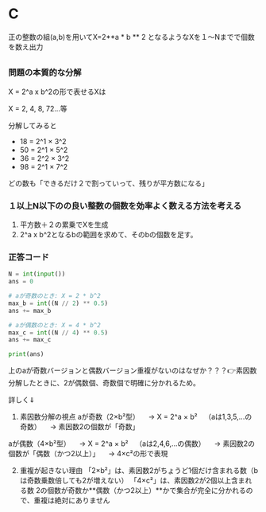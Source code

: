 # C
正の整数の組(a,b)を用いてX=2**a * b ** 2
となるようなXを１～Nまでで個数を数え出力


## 
### 問題の本質的な分解
X = 2^a x b^2の形で表せるXは

X = 2, 4, 8, 72...等

分解してみると

- 18 = 2^1 × 3^2
- 50 = 2^1 × 5^2
- 36 = 2^2 × 3^2
- 98 = 2^1 × 7^2

どの数も「できるだけ２で割っていって、残りが平方数になる」

### １以上N以下のの良い整数の個数を効率よく数える方法を考える
1. 平方数＋２の累乗でXを生成
2. 2^a x b^2となるbの範囲を求めて、そのbの個数を足す。

### 正答コード
```Python
N = int(input())
ans = 0

# aが奇数のとき: X = 2 * b^2
max_b = int((N // 2) ** 0.5)
ans += max_b

# aが偶数のとき: X = 4 * b^2
max_c = int((N // 4) ** 0.5)
ans += max_c

print(ans)
```

上のaが奇数バージョンと偶数バージョン重複がないのはなぜか？？？👉素因数分解したときに、2が偶数個、奇数個で明確に分かれるため。

詳しく⇓

1. 素因数分解の視点
aが奇数（2×b²型）
 → X = 2^a × b² （aは1,3,5,...の奇数）
 → 素因数2の個数が「奇数」

aが偶数（4×b²型）
 → X = 2^a × b² （aは2,4,6,...の偶数）
 → 素因数2の個数が「偶数（かつ2以上）」
 → 4×c²の形で表現

2. 重複が起きない理由
「2×b²」は、素因数2がちょうど1個だけ含まれる数（bは奇数乗数倍しても2が増えない）
「4×c²」は、素因数2が2個以上含まれる数
2の個数が奇数か**偶数（かつ2以上）**かで集合が完全に分かれるので、重複は絶対にありません


